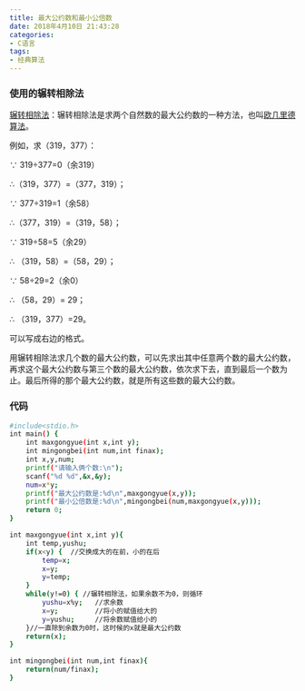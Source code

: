 ```yaml
---
title: 最大公约数和最小公倍数
date: 2018年4月10日 21:43:28
categories: 
- C语言
tags: 
- 经典算法
---
```


### 使用的辗转相除法

[辗转相除法](https://baike.baidu.com/item/%E8%BE%97%E8%BD%AC%E7%9B%B8%E9%99%A4%E6%B3%95)：辗转相除法是求两个自然数的最大公约数的一种方法，也叫[欧几里德算法](https://baike.baidu.com/item/%E6%AC%A7%E5%87%A0%E9%87%8C%E5%BE%B7%E7%AE%97%E6%B3%95)。

例如，求（319，377）：

∵ 319÷377=0（余319）

∴（319，377）=（377，319）；

∵ 377÷319=1（余58）

∴（377，319）=（319，58）；

∵ 319÷58=5（余29）

∴ （319，58）=（58，29）；

∵ 58÷29=2（余0）

∴ （58，29）= 29；

∴ （319，377）=29。

可以写成右边的格式。

用辗转相除法求几个数的最大公约数，可以先求出其中任意两个数的最大公约数，再求这个最大公约数与第三个数的最大公约数，依次求下去，直到最后一个数为止。最后所得的那个最大公约数，就是所有这些数的最大公约数。



### 代码

<!-- more -->

```bash
#include<stdio.h>
int main() {
	int maxgongyue(int x,int y);
	int mingongbei(int num,int finax);
	int x,y,num;
	printf("请输入俩个数:\n");
	scanf("%d %d",&x,&y);
	num=x*y;
	printf("最大公约数是:%d\n",maxgongyue(x,y));
	printf("最小公倍数是:%d\n",mingongbei(num,maxgongyue(x,y)));
	return 0;
}

int maxgongyue(int x,int y){
	int temp,yushu;
	if(x<y) {  //交换成大的在前，小的在后
		temp=x;
		x=y;
		y=temp;
	}
	while(y!=0) { //辗转相除法，如果余数不为0，则循环
		yushu=x%y;   //求余数
		x=y;         //将小的赋值给大的
		y=yushu;     //将余数赋值给小的
	}//一直除到余数为0时，这时候的x就是最大公约数
	return(x);
}

int mingongbei(int num,int finax){
	return(num/finax);
}
```

